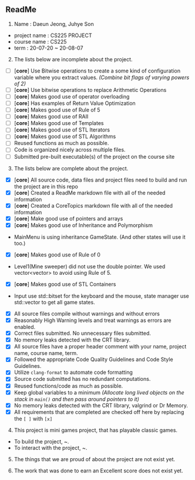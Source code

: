 ## ReadMe

1. Name : Daeun Jeong, Juhye Son
* project name : CS225 PROJECT
* course name : CS225
* term : 20-07-20 ~ 20-08-07

2. The lists below are incomplete about the project.
- [ ] [**core**] Use Bitwise operations to create a some kind of configuration variable where you extract values. _(Combine bit flags of varying powers of 2)_
- [ ] [**core**] Use bitwise operations to replace Arithmetic Operations
- [ ] [**core**] Makes good use of operator overloading
- [ ] [**core**] Has examples of Return Value Optimization
- [ ] [**core**] Makes good use of Rule of 5
- [ ] [**core**] Makes good use of RAII
- [ ] [**core**] Makes good use of Templates
- [ ] [**core**] Makes good use of STL Iterators
- [ ] [**core**] Makes good use of STL Algorithms
- [ ] Reused functions as much as possible.
- [ ] Code is organized nicely across multiple files.
- [ ] Submitted pre-built executable(s) of the project on the course site

3. The lists below are complete about the project.
- [X] [**core**] All source code, data files and project files need to build and run the project are in this repo
- [X] [**core**] Created a ReadMe markdown file with all of the needed information
- [X] [**core**] Created a CoreTopics markdown file with all of the needed information
- [X] [**core**] Make good use of pointers and arrays
- [X] [**core**] Makes good use of Inheritance and Polymorphism
* MainMenu is using inheritance GameState. (And other states will use it too.)
- [X] [**core**] Makes good use of Rule of 0
* Level1(Mine sweeper) did not use the double pointer. We used vector<vector<int>> to avoid using Rule of 5.
- [X] [**core**] Makes good use of STL Containers
* Input use std::bitset for the keyboard and the mouse, state manager use std::vector to get all game states.
- [X] All source files compile without warnings and without errors
- [X] Reasonably High Warning levels and treat warnings as errors are enabled.
- [X] Correct files submitted. No unnecessary files submitted.
- [X] No memory leaks detected with the CRT library.
- [X] All source files have a proper header comment with your name, project name, course name, term.
- [X] Followed the appropriate Code Quality Guidelines and Code Style Guidelines.
- [X] Utilize `clang-format` to automate code formatting
- [X] Source code submitted has no redundant computations.
- [X] Reused functions/code as much as possible.
- [X] Keep global variables to a minimum _(Allocate long lived objects on the stack in `main()` and then pass around pointers to it)_
- [X] No memory leaks detected with the CRT library, valgrind or Dr Memory.
- [X] All requirements that are completed are checked off here by replacing the `[ ]` with `[x]`

4. This project is mini games project, that has playable classic games.
* To build the project, ~.
* To interact with the project, ~.

5. The things that we are proud of about the project are not exist yet.

6. The work that was done to earn an Excellent score does not exist yet.
